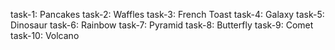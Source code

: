 task-1: Pancakes
task-2: Waffles
task-3: French Toast
task-4: Galaxy
task-5: Dinosaur
task-6: Rainbow
task-7: Pyramid
task-8: Butterfly
task-9: Comet
task-10: Volcano
